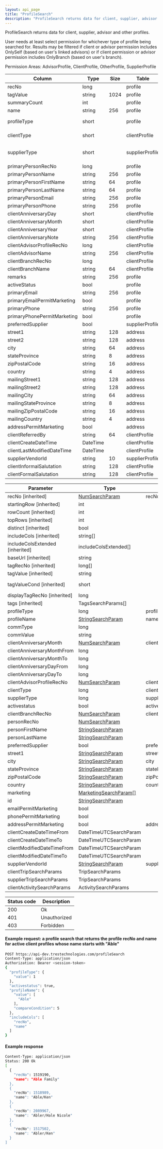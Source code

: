 ```yaml
---
layout: api_page
title: "ProfileSearch"
description: "ProfileSearch returns data for client, supplier, advisor and other profiles"
---
```


ProfileSearch returns data for client, supplier, advisor and other profiles.

User needs at least select permission for whichever type of profile being searched for. Results may be filtered if client or advisor permission includes OnlySelf (based on user's linked advisors) or if client permission or advisor permission includes OnlyBranch (based on user's branch).

Permission Areas: AdvisorProfile, ClientProfile, OtherProfile, SupplierProfile

| Column | Type | Size | Table | Description |
| ------ | ---- | ---- | ----- | ----------- |
| recNo | long |  | profile | 
| tagValue | string | 1024 | profile | 
| summaryCount | int |  | profile | 
| name | string | 256 | profile | 
| profileType | short |  | profile | Client = 1, Supplier = 2, Advisor = 3, Other = 4
| clientType | short |  | clientProfile | Personal = 1, Corporate = 2
| supplierType | short |  | supplierProfile | BillingAndServiceProvider = 1, BillingProvider = 2, ServiceProvider = 3
| primaryPersonRecNo | long |  | profile | 
| primaryPersonName | string | 256 | profile | 
| primaryPersonFirstName | string | 64 | profile | 
| primaryPersonLastName | string | 64 | profile | 
| primaryPersonEmail | string | 256 | profile | 
| primaryPersonPhone | string | 256 | profile | 
| clientAnniversaryDay | short |  | clientProfile | 
| clientAnniversaryMonth | short |  | clientProfile | 
| clientAnniversaryYear | short |  | clientProfile | 
| clientAnniversaryNote | string | 256 | clientProfile | 
| clientAdvisorProfileRecNo | long |  | clientProfile | 
| clientAdvisorName | string | 256 | clientProfile | 
| clientBranchRecNo | long |  | clientProfile | 
| clientBranchName | string | 64 | clientProfile | 
| remarks | string | 256 | profile | 
| activeStatus | bool |  | profile | 
| primaryEmail | string | 256 | profile | 
| primaryEmailPermitMarketing | bool |  | profile | 
| primaryPhone | string | 256 | profile | 
| primaryPhonePermitMarketing | bool |  | profile | 
| preferredSupplier | bool |  | supplierProfile | 
| street1 | string | 128 | address | 
| street2 | string | 128 | address | 
| city | string | 64 | address | 
| stateProvince | string | 8 | address | 
| zipPostalCode | string | 16 | address | 
| country | string | 4 | address | 
| mailingStreet1 | string | 128 | address | 
| mailingStreet2 | string | 128 | address | 
| mailingCity | string | 64 | address | 
| mailingStateProvince | string | 8 | address | 
| mailingZipPostalCode | string | 16 | address | 
| mailingCountry | string | 4 | address | 
| addressPermitMarketing | bool |  | address | 
| clientReferredBy | string | 64 | clientProfile | 
| clientCreateDateTime | DateTime |  | clientProfile | 
| clientLastModifiedDateTime | DateTime |  | clientProfile | 
| supplierVendorId | string | 10 | supplierProfile | 
| clientInformalSalutation | string | 128 | clientProfile | 
| clientFormalSalutation | string | 128 | clientProfile | 

| Parameter | Type | Linked Column | Description |
| --------- | ---- | ------------- | ----------- |
| recNo [inherited] | [NumSearchParam](NumSearchParam) | recNo | 
| startingRow [inherited] | int |  | 
| rowCount [inherited] | int |  | 
| topRows [inherited] | int |  | 
| distinct [inherited] | bool |  | 
| includeCols [inherited] | string[] |  | 
| includeColsExtended [inherited] | includeColsExtended[] |  | 
| baseUrl [inherited] | string |  | 
| tagRecNo [inherited] | long[] |  | 
| tagValue [inherited] | string |  | 
| tagValueCond [inherited] | short |  | See [StringCompare]({{ '/api/StringCompare.html' | relative_url }})
| displayTagRecNo [inherited] | long |  | 
| tags [inherited] | TagsSearchParams[] |  | 
| profileType | long | profileType | 
| profileName | [StringSearchParam](StringSearchParam) | name | 
| commType | long |  | 
| commValue | string |  | 
| clientAnniversaryMonth | [NumSearchParam](NumSearchParam) | clientAnniversaryMonth | 
| clientAnniversaryMonthFrom | long |  | 
| clientAnniversaryMonthTo | long |  | 
| clientAnniversaryDayFrom | long |  | 
| clientAnniversaryDayTo | long |  | 
| clientAdvisorProfileRecNo | [NumSearchParam](NumSearchParam) | clientAdvisorProfileRecNo | 
| clientType | long | clientType | 
| supplierType | long | supplierType | 
| activestatus | bool | activeStatus | 
| clientBranchRecNo | [NumSearchParam](NumSearchParam) | clientBranchRecNo | 
| personRecNo | [NumSearchParam](NumSearchParam) |  | 
| personFirstName | [StringSearchParam](StringSearchParam) |  | 
| personLastName | [StringSearchParam](StringSearchParam) |  | 
| preferredSupplier | bool | preferredSupplier | 
| street1 | [StringSearchParam](StringSearchParam) | street1 | 
| city | [StringSearchParam](StringSearchParam) | city | 
| stateProvince | [StringSearchParam](StringSearchParam) | stateProvince | 
| zipPostalCode | [StringSearchParam](StringSearchParam) | zipPostalCode | 
| country | [StringSearchParam](StringSearchParam) | country | 
| marketing | [MarketingSearchParam[]](MarketingSearchParam) |  | 
| id | [StringSearchParam](StringSearchParam) |  | 
| emailPermitMarketing | bool |  | 
| phonePermitMarketing | bool |  | 
| addressPermitMarketing | bool | addressPermitMarketing | 
| clientCreateDateTimeFrom | DateTimeUTCSearchParam |  | 
| clientCreateDateTimeTo | DateTimeUTCSearchParam |  | 
| clientModifiedDateTimeFrom | DateTimeUTCSearchParam |  | 
| clientModifiedDateTimeTo | DateTimeUTCSearchParam |  | 
| supplierVendorId | [StringSearchParam](StringSearchParam) | supplierVendorId | 
| clientTripSearchParams | TripSearchParams |  | 
| supplierTripSearchParams | TripSearchParams |  | 
| clientActivitySearchParams | ActivitySearchParams |  | 

| Status code | Description |
| ----------- | ----------- |
| 200 | Ok |
| 401 | Unauthorized |
| 403 | Forbidden |

#### Example request: a profile search that returns the profile recNo and name for active client profiles whose name starts with "Able"
```sh
POST https://api-dev.trestechnologies.com/profileSearch
Content-Type: application/json
Authorization: Bearer <session-token>
{
  "profileType": {
    "value": 1
  },
  "activestatus": true,
  "profileName": {
    "value": [
      "Able"
    ],
    "compareCondition": 5
  },
  "includeCols": [
    "recNo",
    "name"
  ]
}
```

#### Example response
```sh
Content-Type: application/json
Status: 200 Ok
[
  {
    "recNo": 1519190,
    "name": "Able Family"
  },
  {
    "recNo": 1518989,
    "name": "Able/Ken"
  },
  {
    "recNo": 2089967,
    "name": "Abler/Hale Nicole"
  },
  {
    "recNo": 1517502,
    "name": "Abler/Ken"
  }
]
```
